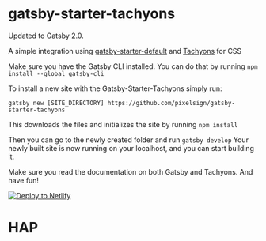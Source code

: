 # gatsby-starter-tachyons
Updated to Gatsby 2.0.

A simple integration using [gatsby-starter-default](https://github.com/gatsbyjs/gatsby-starter-default) and [Tachyons](https://github.com/tachyons-css/tachyons/) for CSS

Make sure you have the Gatsby CLI installed. You can do that by running
`npm install --global gatsby-cli`

To install a new site with the Gatsby-Starter-Tachyons simply run:

`gatsby new [SITE_DIRECTORY] https://github.com/pixelsign/gatsby-starter-tachyons`

This downloads the files and initializes the site by running `npm install`

Then you can go to the newly created folder and run
`gatsby develop`
Your newly built site is now running on your localhost, and you can start building it. 

Make sure you read the documentation on both Gatsby and Tachyons. And have fun!


<!-- Markdown snippet -->
[![Deploy to Netlify](https://www.netlify.com/img/deploy/button.svg)](https://app.netlify.com/start/deploy?repository=https://github.com/pixelsign/gatsby-starter-tachyons)
# HAP
